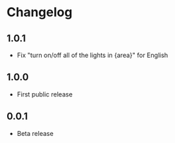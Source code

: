 # Changelog

## 1.0.1

- Fix "turn on/off all of the lights in {area}" for English

## 1.0.0

- First public release

## 0.0.1

- Beta release

